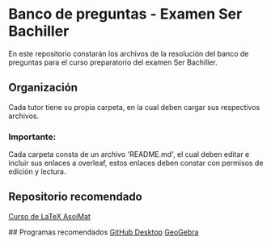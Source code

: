 # Banco de preguntas - Examen Ser Bachiller
En este repositorio constarán los archivos de la resolución del banco de preguntas para el curso preparatorio del examen Ser Bachiller.

## Organización
Cada tutor tiene su propia carpeta, en la cual deben cargar sus respectivos archivos.

### Importante:
Cada carpeta consta de un archivo 'README.md', el cual deben editar e incluir sus enlaces a overleaf, estos enlaces deben constar con permisos de edición y lectura.


## Repositorio recomendado
[Curso de LaTeX AsoiMat](https://github.com/andresrmt/Curso_LaTeX_AsoiMat)

## Programas recomendados
[GitHub Desktop](http://desktop.github.com/)
[GeoGebra](http://geogebra.org/)
